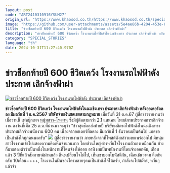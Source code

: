 ```yaml
---
layout: post
code: "ART2410310916YSUM27"
origin_url: "https://www.khaosod.co.th/https://www.khaosod.co.th/special-stories/news_9484251"
image: "https://github.com/user-attachments/assets/5e4ae86b-4204-453e-894d-859c0551d195"
title: "ข่าวช็อกท้ายปี 600 ชีวิตเคว้ง โรงงานรถไฟฟ้าดัง ประกาศ เลิกจ้างฟ้าผ่า"
description: "ข่าวช็อกท้ายปี 600 ชีวิตเคว้ง โรงงานรถไฟฟ้าดังในฉะเชิงเทรา ประกาศ เลิกจ้างฟ้าผ่า หลังออเดอร์ลดลง มีผลวันที่ 1 ธ.ค.2567 บริษัทจ่ายเงินชดเชยตามกฎหมาย"
category: "SPECIAL_STORIES"
language: "th"
date: 2024-10-31T11:27:40.970Z
---
```


# ข่าวช็อกท้ายปี 600 ชีวิตเคว้ง โรงงานรถไฟฟ้าดัง ประกาศ เลิกจ้างฟ้าผ่า

[![ข่าวช็อกท้ายปี 600 ชีวิตเคว้ง โรงงานรถไฟฟ้าดัง ประกาศ เลิกจ้างฟ้าผ่า](https://www.khaosod.co.th/wpapp/uploads/2024/10/factory-1.jpg "ข่าวช็อกท้ายปี 600 ชีวิตเคว้ง โรงงานรถไฟฟ้าดัง ประกาศ เลิกจ้างฟ้าผ่า")](https://www.khaosod.co.th/wpapp/uploads/2024/10/factory-1.jpg)

**ข่าวช็อกท้ายปี 600 ชีวิตเคว้ง โรงงานรถไฟฟ้าดังในฉะเชิงเทรา ประกาศ เลิกจ้างฟ้าผ่า หลังออเดอร์ลดลง มีผลวันที่ 1 ธ.ค.2567 บริษัทจ่ายเงินชดเชยตามกฎหมาย**
เมื่อวันที่ 31 ต.ค.67 ผู้สื่อข่าวรายงานว่า เมื่อวานนี้ เฟซบุ๊กเพจ [หนุ่มสาว-โรงงาน](https://www.facebook.com/permalink.php?story_fbid=pfbid02vM3d93h1a5HVQBLdEMGADG3FwsrsYSGRjLQ6pzRZngfEZwxt7qDd1pXxJnKVqAELl&id=100063895161053) ซึ่งมีผู้ติดตามกว่า 2.1 แสนคน โพสต์ภาพประกาศการเลิกจ้างงาน ลงวันที่เมื่อ 25 ต.ค.ที่ผ่านมา ระบุว่า “ข่าวสุดช็อคส่งท้ายปี บริษัทผลิตรถไฟฟ้าดังในฉะเชิงเทรา ประกาศเลิกจ้างพนักงาน 600 คน เนื่องจากออเดอร์ที่ลดลง มีผลวันที่ 1 ธันวาคมเป็นต้นไป แอดขอเป็นกำลังใจทุกคนนะครับ”
[![](https://www.khaosod.co.th/wpapp/uploads/2024/10/464865364_1029047552568407_561136831685354771_n-Copy-696x382.jpg)](https://www.khaosod.co.th/wpapp/uploads/2024/10/464865364_1029047552568407_561136831685354771_n-Copy.jpg)
ผู้สื่อข่าวรายงานว่า ภายหลังจากที่โพสต์ดังกล่าวเผยแพร่ออกไป มีหนุ่มสาวโรงงานเข้าไปแสดงความคิดเห็นจำนวนมาก โดยส่วนใหญ่ต่างหวั่นใจโรงงานตัวเองเหมือนกัน บ้างก็มาแสดงตัวว่าเป็นหนึ่งในพนักงานที่โดนจ้างให้ออก
อาทิ ผมเป็นพนักงานที่โดนจ้างออกคับ, เกือบแล้ว 3 ปีที่แล้วสัมภาษณ์ผ่านแล้ว ดีนะเปลี่ยนใจไม่ไป, เห็นเขาบอกโบนัสดีกัน, เดือนธันวาคม คือกันครับ 10เดือน++++, โรงงานในฝันของใครหลายๆคนเป็นกำลังใจให้ครับ, กำลังจะไปสมัคร, หวั่นๆแล้วจ้า

